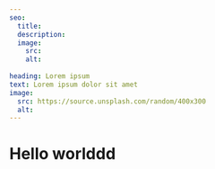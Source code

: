 ```yaml
---
seo:
  title: 
  description: 
  image:
    src: 
    alt: 
    
heading: Lorem ipsum
text: Lorem ipsum dolor sit amet
image:
  src: https://source.unsplash.com/random/400x300
  alt: 
---
```


# Hello worlddd
